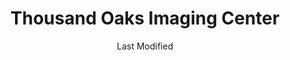 ---
layout: location-page
date: Last Modified
description: "Local COVID-19 testing is available at Thousand Oaks Imaging Center in Joplin, Missouri, USA."
permalink: "locations/missouri/joplin/thousand-oaks-imaging-center/"
tags:
  - locations
  - missouri
title: Thousand Oaks Imaging Center
uniqueName: thousand-oaks-imaging-center
state: Missouri
stateAbbr: MO
hood: "Joplin"
address: "1905 West 32nd Street"
city: "Joplin"
zip: "64804"
zipsNearby: "66711 66741 66712 66735 66713 66778 66724 66725 66728 66733 66734 66701 66739 66740 66743 66746 66753 66732 66756 66760 66762 66763 66769 66770 66771 66773 66772 66775 66776 66779 66780 66781 66782 64830 65601 64831 65603 64832 65604 65605 64833 65610 65612 64728 65619 65624 64834 64835 64836 65623 65625 65631 65633 65635 64741 64840 64841 65641 64744 65646 65647 64842 65654 65656 65658 64748 64843 64844 65661 65664 65675 64755 64756 64801 64802 64803 64804 64759 64766 64847 64848 64762 65682 65705 65707 64767 64769 65708 65645 64771 65712 64849 64850 64772 64854 64855 65723 64856 65730 64857 65734 64858 64859 65738 64778 64861 64864 64862 65745 64865 64784 65747 65752 64863 64853 64866 64867 65785 65756 64868 65769 64869 64790 65770 65772 64870 64873 64874 65781 67330 67332 67335 67336 67341 67342 67351 67354 67356 67357 72711 72613 72712 72714 72715 72716 72718 72719 72722 72732 72733 72734 72736 72739 72745 72747 72751 72756 72757 72758 72768 74330 74331 74332 74333 74338 74339 74340 74342 74343 74344 74345 74346 74349 74350 74354 74355 74358 74335 74360 74363 74366 74367 74301 74369 74370" 
mapUrl: "http://maps.apple.com/?q=Thousand+Oaks+Imaging+Center&address=1905+West+32nd+Street,Joplin,Missouri,64804"
locationType: Drive-thru
phone: "417-347-6444"
website: "undefined"
onlineBooking: undefined
closed: undefined
closedUpdate: May 23rd, 2020
notes: "By appointment only. Requires doctor's referral. For individuals with symptoms. Requires phone screen."
days: Contact for hours of operation.
ctaMessage: Call 417-347-6444
ctaUrl: "tel:417-347-6444"
---